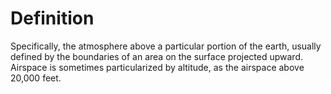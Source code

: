 # Definition

Specifically, the atmosphere above a particular portion of the earth,
usually defined by the boundaries of an area on the surface projected
upward. Airspace is sometimes particularized by altitude, as the
airspace above 20,000 feet.
